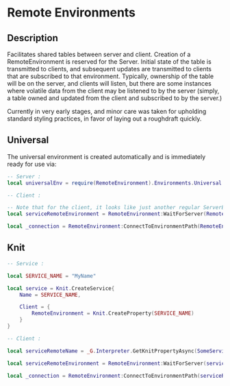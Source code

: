 # Remote Environments

## Description

Facilitates shared tables between server and client. Creation of a RemoteEnvironment is reserved for the Server. Initial state of the table is transmitted to clients, and subsequent updates are transmitted to clients that are subscribed to that environment. Typically, ownership of the table will be on the server, and clients will listen, but there are some instances where volatile data from the client may be listened to by the server (simply, a table owned and updated from the client and subscribed to by the server.)

Currently in very early stages, and minor care was taken for upholding standard styling practices, in favor of laying out a roughdraft quickly.

## Universal

The universal environment is created automatically and is immediately ready for use via:
```lua
-- Server : 
local universalEnv = require(RemoteEnvironment).Environments.Universal

-- Client : 

-- Note that for the client, it looks like just another regular ServerEnvironment, just with a special reserved name.
local serviceRemoteEnvironment = RemoteEnvironment:WaitForServer(RemoteEnvironment.Types.Universal)

local _connection = RemoteEnvironment:ConnectToEnvironmentPath(RemoteEnvironment.Types.Universal, keyPath, func)
```

## Knit

```lua
-- Service :

local SERVICE_NAME = "MyName"

local service = Knit.CreateService{
	Name = SERVICE_NAME,

	Client = {
		RemoteEnvironment = Knit.CreateProperty(SERVICE_NAME)
	}
}

-- Client :

local serviceRemoteName = _G.Interpreter.GetKnitPropertyAsync(SomeService.RemoteEnvironment)

local serviceRemoteEnvironment = RemoteEnvironment:WaitForServer(serviceRemoteName)

local _connection = RemoteEnvironment:ConnectToEnvironmentPath(serviceRemoteName, keyPath, func)
```